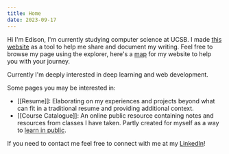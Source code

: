 ```yaml
---
title: Home
date: 2023-09-17
---
```

Hi I'm Edison, I'm currently studying computer science at UCSB. I made [this website](Personal%20Website.md) as a tool to help me share and document my writing. Feel free to browse my page using the explorer, here's a [map](Navigation%20Guide.md) for my website to help you with your journey. 

Currently I'm deeply interested in deep learning and web development.

Some pages you may be interested in:
- [[Resume]]: Elaborating on my experiences and projects beyond what can fit in a traditional resume and providing additional context.
- [[Course Catalogue]]: An online public resource containing notes and resources from classes I have taken. Partly created for myself as a way to [learn in public](https://www.swyx.io/learn-in-public). 

If you need to contact me feel free to connect with me at my [LinkedIn](https://www.linkedin.com/in/edison--zhang/)!